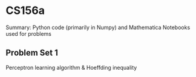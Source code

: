# CS156a
Summary: Python code (primarily in Numpy) and Mathematica Notebooks used for problems

## Problem Set 1
Perceptron learning algorithm & Hoeffding inequality
